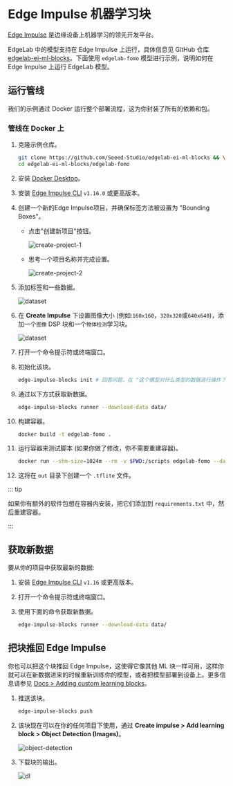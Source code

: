 # Edge Impulse 机器学习块

[Edge Impulse](https://www.edgeimpulse.com/) 是边缘设备上机器学习的领先开发平台。

EdgeLab 中的模型支持在 Edge Impulse 上运行，具体信息见 GitHub 仓库 [edgelab-ei-ml-blocks](https://github.com/Seeed-Studio/edgelab-ei-ml-blocks)。下面使用 `edgelab-fomo` 模型进行示例，说明如何在 Edge Impulse 上运行 EdgeLab 模型。


## 运行管线

我们的示例通过 Docker 运行整个部署流程，这为你封装了所有的依赖和包。

### 管线在 Docker 上

1. 克隆示例仓库。

    ```sh
    git clone https://github.com/Seeed-Studio/edgelab-ei-ml-blocks && \
    cd edgelab-ei-ml-blocks/edgelab-fomo
    ```
2. 安装 [Docker Desktop](https://www.docker.com/products/docker-desktop/)。

3. 安装 [Edge Impulse CLI](https://docs.edgeimpulse.com/docs/edge-impulse-cli/cli-installation) `v1.16.0` 或更高版本。

4. 创建一个新的Edge Impulse项目，并确保标签方法被设置为 "Bounding Boxes"。

    - 点击"创建新项目"按钮。

        ![create-project-1](/static/ei/ei-ml-blocks-create-project.png)

    - 思考一个项目名称并完成设置。

        ![create-project-2](/static/ei/ei-ml-blocks-create-project2.png)

5. 添加标签和一些数据。

    ![dataset](/static/ei/ei-ml-blocks-dataset.png)

6. 在 **Create Impulse** 下设置图像大小 (例如:`160x160`，`320x320`或`640x640`)，添加一个`图像` DSP 块和一个`物体检测`学习块。

    ![dataset](/static/ei/ei-ml-blocks-design.png)

7. 打开一个命令提示符或终端窗口。

8. 初始化该块。

    ```sh
    edge-impulse-blocks init # 回答问题，在 "这个模型对什么类型的数据进行操作？" 中选择 "Object Detection"，在 "最后一层是什么..." 中选择 "FOMO"
    ```

9. 通过以下方式获取新数据。

    ```sh
    edge-impulse-blocks runner --download-data data/
    ```

10. 构建容器。

    ```sh
    docker build -t edgelab-fomo .
    ```

11. 运行容器来测试脚本 (如果你做了修改，你不需要重建容器)。

    ```sh
    docker run --shm-size=1024m --rm -v $PWD:/scripts edgelab-fomo --data-directory data/ --epochs 30 --learning-rate 0.00001 --out-directory out/.
    ```

12. 这将在 `out` 目录下创建一个 `.tflite` 文件。

::: tip

如果你有额外的软件包想在容器内安装，把它们添加到 `requirements.txt` 中，然后重建容器。

:::


## 获取新数据

要从你的项目中获取最新的数据:

1. 安装 [Edge Impulse CLI](https://docs.edgeimpulse.com/docs/edge-impulse-cli/cli-installation) `v1.16` 或更高版本。

2. 打开一个命令提示符或终端窗口。

3. 使用下面的命令获取新数据。

    ```sh
    edge-impulse-blocks runner --download-data data/
    ```


## 把块推回 Edge Impulse

你也可以把这个块推回 Edge Impulse，这使得它像其他 ML 块一样可用，这样你就可以在新数据进来的时候重新训练你的模型，或者把模型部署到设备上。更多信息请参见 [Docs > Adding custom learning blocks](https://docs.edgeimpulse.com/docs/edge-impulse-studio/organizations/adding-custom-transfer-learning-models)。

1. 推送该块。

    ```sh
    edge-impulse-blocks push
    ```

2. 该块现在可以在你的任何项目下使用，通过 **Create impulse > Add learning block > Object Detection (Images)**。

    ![object-detection](/static/ei/ei-ml-blocks-obj-det.png)

3. 下载块的输出。

    ![dl](/static/ei/ei-ml-blocks-dl.png)
